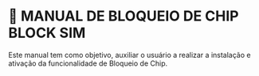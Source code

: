 # 🚫 MANUAL DE BLOQUEIO DE CHIP BLOCK SIM

Este manual tem como objetivo, auxiliar o usuário a realizar a instalação e ativação da funcionalidade de Bloqueio de Chip.

